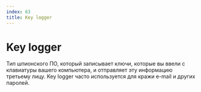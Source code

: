 ```yaml
---
index: 63
title: Key logger
---
```

# Key logger

Тип шпионского ПО, который записывает ключи, которые вы ввели с клавиатуры вашего компьютера, и отправляет эту информацию третьему лицу. Key logger часто используется для кражи e-mail и других паролей.